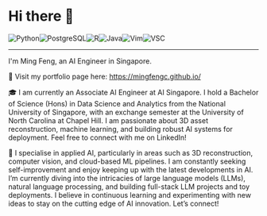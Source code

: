 # Hi there 👋

![Python](https://img.shields.io/badge/Python-3776AB?style=for-the-badge&logo=python&logoColor=white)![PostgreSQL](https://img.shields.io/badge/PostgreSQL-316192?style=for-the-badge&logo=postgresql&logoColor=white)![R](https://img.shields.io/badge/R-276DC3?style=for-the-badge&logo=r&logoColor=white)![Java](https://img.shields.io/badge/Java-ED8B00?style=for-the-badge&logo=java&logoColor=white)![Vim](https://img.shields.io/badge/VIM-%2311AB00.svg?&style=for-the-badge&logo=vim&logoColor=white)![VSC](https://img.shields.io/badge/Visual_Studio_Code-0078D4?style=for-the-badge&logo=visual%20studio%20code&logoColor=white)

---

I'm Ming Feng, an AI Engineer in Singapore.

📜 Visit my portfolio page here: https://mingfengc.github.io/

🎓 I am currently an Associate AI Engineer at AI Singapore. I hold a Bachelor of Science (Hons) in Data Science and Analytics from the National University of Singapore, with an exchange semester at the University of North Carolina at Chapel Hill. I am passionate about 3D asset reconstruction, machine learning, and building robust AI systems for deployment. Feel free to connect with me on LinkedIn!

🧠 I specialise in applied AI, particularly in areas such as 3D reconstruction, computer vision, and cloud-based ML pipelines. I am constantly seeking self-improvement and enjoy keeping up with the latest developments in AI. I’m currently diving into the intricacies of large language models (LLMs), natural language processing, and building full-stack LLM projects and toy deployments. I believe in continuous learning and experimenting with new ideas to stay on the cutting edge of AI innovation. Let’s connect!
